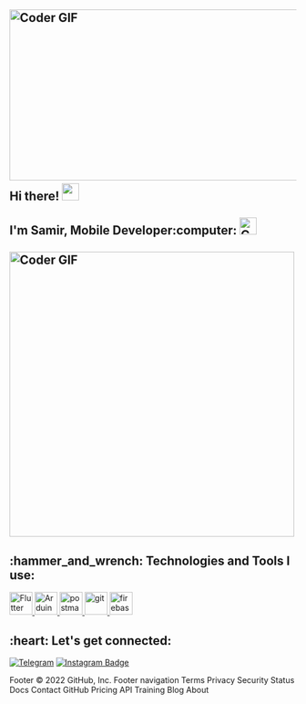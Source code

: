 
<h2 align="left">
  <img src="https://i.gifer.com/Cal.gif" alt="Coder GIF" width="1000" height="300">
 <abc>
  <br>Hi there! <img src="https://user-images.githubusercontent.com/42378118/110234147-e3259600-7f4e-11eb-95be-0c4047144dea.gif" width="30"><br>
  <br> I'm Samir, Mobile Developer:computer: <img src="https://i.gifer.com/b2M.gif" alt="Coder GIF" width="30">
  <br>
  <br>
  <img src="https://i.gifer.com/2GU.gif" alt="Coder GIF" width="500">
 </abc>
</h2> 
<h2 align="left">:hammer_and_wrench: Technologies and Tools I use:</h2>
<p align="left">
<a href="https://flutter.dev/" target="_blank"> <img src="https://www.vectorlogo.zone/logos/flutterio/flutterio-icon.svg" alt="Flutter" width="40" height="40"/> </a>
<a href="https://www.arduino.cc/" target="_blank"> <img src="https://www.vectorlogo.zone/logos/arduino/arduino-icon.svg" alt="Arduino" width="40" height="40"/> </a>
<a href="https://www.postman.com/" target="_blank"> <img src="https://www.vectorlogo.zone/logos/getpostman/getpostman-icon.svg" alt="postman" width="40" height="40"/> </a>
<a href="https://git-scm.com/" target="_blank"> <img src="https://www.vectorlogo.zone/logos/git-scm/git-scm-icon.svg" alt="git" width="40" height="40"/> </a>
 <a href="https://firebase.google.com/" target="_blank"> <img src="https://www.vectorlogo.zone/logos/firebase/firebase-icon.svg" alt="firebase" width="40" height="40"/> </a>
    </p>


<h2 align="left">:heart: Let's get connected:</h2>

[![Telegram](https://img.shields.io/badge/-telegram-red?color=white&logo=telegram&logoColor=black)](https://t.me/Samuel_1347)  [![Instagram Badge](https://img.shields.io/badge/-@samir__sattarov-D7008A?style=flat-square&labelColor=D7008A&logo=Instagram&logoColor=white&link=https://www.instagram.com/samir_sattarov47)](https://www.instagram.com/samir_sattarov47)

Footer
© 2022 GitHub, Inc.
Footer navigation
Terms
Privacy
Security
Status
Docs
Contact GitHub
Pricing
API
Training
Blog
About
